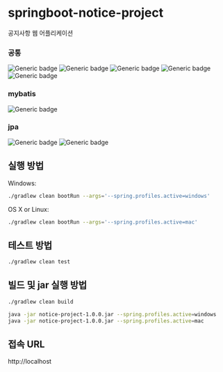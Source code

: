 # springboot-notice-project
공지사항 웹 어플리케이션


### 공통  
![Generic badge](https://img.shields.io/badge/springboot-2.2.6-brightgreen.svg)
![Generic badge](https://img.shields.io/badge/h2-1.4.200-blue.svg)
![Generic badge](https://img.shields.io/badge/jdk-1.8-orange.svg)
![Generic badge](https://img.shields.io/badge/Gradle-6.2.2-yellowgreen.svg)
![Generic badge](https://img.shields.io/badge/eclipse-2020/03-purple.svg)

### mybatis  
![Generic badge](https://img.shields.io/badge/mybatis-3.5.4-green.svg)

### jpa  
![Generic badge](https://img.shields.io/badge/spring--data--jpa-2.2.6-blueviolet.svg)
![Generic badge](https://img.shields.io/badge/hibernate--core-5.4.12.Final-ff69b4.svg)
## 실행 방법

Windows:

```sh
./gradlew clean bootRun --args='--spring.profiles.active=windows'
```

OS X or Linux:

```sh
./gradlew clean bootRun --args='--spring.profiles.active=mac'
```

## 테스트 방법

```sh
./gradlew clean test
```

## 빌드 및 jar 실행 방법

```sh
./gradlew clean build

java -jar notice-project-1.0.0.jar --spring.profiles.active=windows
java -jar notice-project-1.0.0.jar --spring.profiles.active=mac
```

## 접속 URL
http://localhost

